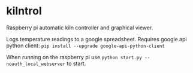 # kilntrol
Raspberry pi automatic kiln controller and graphical viewer.

Logs temperature readings to a google spreadsheet.  Requires google api python client:
`pip install --upgrade google-api-python-client`

When running on the raspberry pi use `python start.py --noauth_local_webserver` to start.
